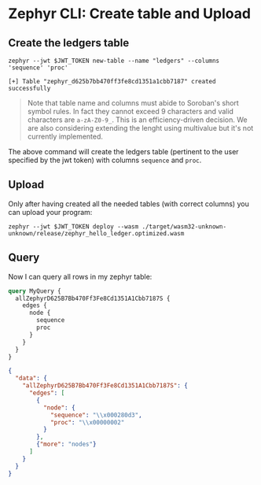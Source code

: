 # Zephyr CLI: Create table and Upload

## Create the ledgers table

```
zephyr --jwt $JWT_TOKEN new-table --name "ledgers" --columns 'sequence' 'proc'

[+] Table "zephyr_d625b7bb470ff3fe8cd1351a1cbb7187" created successfully
```

> Note that table name and columns must abide to Soroban's short symbol rules. In fact they cannot exceed 9 characters and valid characters are `a-zA-Z0-9_`. This is an efficiency-driven decision. We are also considering extending the lenght using multivalue but it's not currently implemented. 

The above command will create the ledgers table (pertinent to the user specified by the jwt token) with columns `sequence` and `proc`.

## Upload

Only after having created all the needed tables (with correct columns) you can upload your program:

```
zephyr --jwt $JWT_TOKEN deploy --wasm ./target/wasm32-unknown-unknown/release/zephyr_hello_ledger.optimized.wasm
```

## Query

Now I can query all rows in my zephyr table:

```graphql
query MyQuery {
  allZephyrD625B7Bb470Ff3Fe8Cd1351A1Cbb7187S {
    edges {
      node {
        sequence
        proc
      }
    }
  }
}
```

```json
{
  "data": {
    "allZephyrD625B7Bb470Ff3Fe8Cd1351A1Cbb7187S": {
      "edges": [
        {
          "node": {
            "sequence": "\\x000280d3",
            "proc": "\\x00000002"
          }
        },
        {"more": "nodes"}
      ]
    }
  }
}
```
